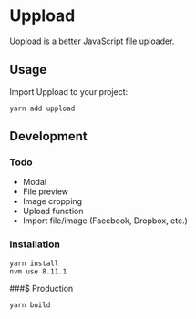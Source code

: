 # Uppload

Uopload is a better JavaScript file uploader.

## Usage

Import Uppload to your project:

```
yarn add uppload
```

## Development

### Todo
- Modal
- File preview
- Image cropping
- Upload function
- Import file/image (Facebook, Dropbox, etc.)

### Installation

```
yarn install
nvm use 8.11.1
```

###$ Production

```
yarn build
```